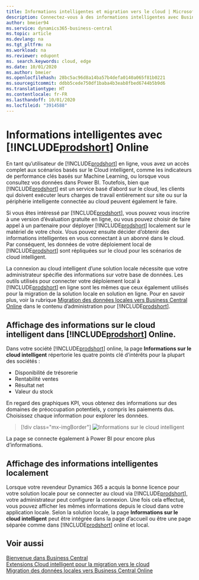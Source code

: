 ```yaml
---
title: Informations intelligentes et migration vers le cloud | Microsoft Docs
description: Connectez-vous à des informations intelligentes avec Business Central, à partir de votre solution sur site. Découvrez comment migrer vers le cloud.
author: bmeier94
ms.service: dynamics365-business-central
ms.topic: article
ms.devlang: na
ms.tgt_pltfrm: na
ms.workload: na
ms.reviewer: edupont
ms. search.keywords: cloud, edge
ms.date: 10/01/2020
ms.author: bmeier
ms.openlocfilehash: 28bc5ac96d8a14ba57b4defa0140a065f81b0221
ms.sourcegitcommit: ddbb5cede750df1baba4b3eab8fbed6744b5b9d6
ms.translationtype: HT
ms.contentlocale: fr-FR
ms.lasthandoff: 10/01/2020
ms.locfileid: "3914588"
---
```

# <a name="intelligent-insights-with-prodshort-online"></a>Informations intelligentes avec [!INCLUDE[prodshort](includes/prodshort.md)] Online

En tant qu’utilisateur de [!INCLUDE[prodshort](includes/prodshort.md)] en ligne, vous avez un accès complet aux scénarios basés sur le Cloud intelligent, comme les indicateurs de performance clés basés sur Machine Learning, ou lorsque vous consultez vos données dans Power BI. Toutefois, bien que [!INCLUDE[prodshort](includes/prodshort.md)] est un service basé d’abord sur le cloud, les clients qui doivent exécuter leurs charges de travail entièrement sur site ou sur la périphérie intelligente connectée au cloud peuvent également le faire.  

Si vous êtes intéressé par [!INCLUDE[prodshort](includes/prodshort.md)], vous pouvez vous inscrire à une version d’évaluation gratuite en ligne, ou vous pouvez choisir de faire appel à un partenaire pour déployer [!INCLUDE[prodshort](includes/prodshort.md)] localement sur le matériel de votre choix. Vous pouvez ensuite décider d’obtenir des informations intelligentes en vous connectant à un abonné dans le cloud. Par conséquent, les données de votre déploiement local de [!INCLUDE[prodshort](includes/prodshort.md)] sont répliquées sur le cloud pour les scénarios de cloud intelligent.  

La connexion au cloud intelligent d’une solution locale nécessite que votre administrateur spécifie des informations sur votre base de données. Les outils utilisés pour connecter votre déploiement local à [!INCLUDE[prodshort](includes/prodshort.md)] en ligne sont les mêmes que ceux également utilisés pour la migration de la solution locale en solution en ligne. Pour en savoir plus, voir la rubrique [Migration des données locales vers Business Central Online](/dynamics365/business-central/dev-itpro/administration/migrate-data) dans le contenu d’administration pour [!INCLUDE[prodshort](includes/prodshort.md)].  

## <a name="viewing-intelligent-cloud-insights-in-prodshort-online"></a>Affichage des informations sur le cloud intelligent dans [!INCLUDE[prodshort](includes/prodshort.md)] Online.

Dans votre société [!INCLUDE[prodshort](includes/prodshort.md)] online, la page **Informations sur le cloud intelligent** répertorie les quatre points clé d’intérêts pour la plupart des sociétés :

- Disponibilité de trésorerie
- Rentabilité ventes
- Résultat net
- Valeur du stock

En regard des graphiques KPI, vous obtenez des informations sur des domaines de préoccupation potentiels, y compris les paiements dus. Choisissez chaque information pour explorer les données.  

> [!div class="mx-imgBorder"]
> ![Informations sur le cloud intelligent](media/across-intelligent-cloud/intelligentcloudApril19.png "Affiche la page Informations sur le cloud intelligent dans Business Central")

La page se connecte également à Power BI pour encore plus d’informations.

## <a name="viewing-intelligent-insights-on-premises"></a>Affichage des informations intelligentes localement

Lorsque votre revendeur Dynamics 365 a acquis la bonne licence pour votre solution locale pour se connecter au cloud via [!INCLUDE[prodshort](includes/prodshort.md)], votre administrateur peut configurer la connexion. Une fois cela effectué, vous pouvez afficher les mêmes informations depuis le cloud dans votre application locale. Selon la solution locale, la page **Informations sur le cloud intelligent** peut être intégrée dans la page d’accueil ou être une page séparée comme dans [!INCLUDE[prodshort](includes/prodshort.md)] online et local.  

## <a name="see-also"></a>Voir aussi

[Bienvenue dans Business Central](index.md)  
[Extensions Cloud intelligent pour la migration vers le cloud](ui-extensions-data-replication.md)  
[Migration des données locales vers Business Central Online](/dynamics365/business-central/dev-itpro/administration/migrate-data)  
